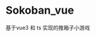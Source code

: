 # Sokoban_vue
基于vue3 和 ts 实现的推箱子小游戏


<!--
src -> component:UI层
src -> game:逻辑数据层
src -> store:全局数据管理
 -->